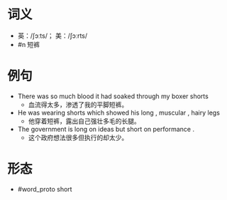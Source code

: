 # 词义
- 英：/ʃɔːts/； 美：/ʃɔːrts/
- #n 短裤
# 例句
- There was so much blood it had soaked through my boxer shorts
	- 血流得太多，渗透了我的平脚短裤。
- He was wearing shorts which showed his long , muscular , hairy legs
	- 他穿着短裤，露出自己强壮多毛的长腿。
- The government is long on ideas but short on performance .
	- 这个政府想法很多但执行的却太少。
# 形态
- #word_proto short

